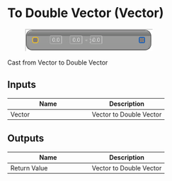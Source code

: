# To Double Vector (Vector)

<div align="left" data-full-width="false">

<figure><img src="../../../../.gitbook/assets/To_Double_Vector_(Vector).png" alt=""><figcaption></figcaption></figure>

</div>

Cast from Vector to Double Vector

## Inputs

<table><thead><tr><th width="170">Name</th><th>Description</th></tr></thead><tbody><tr><td>Vector</td><td>Vector to Double Vector</td></tr></tbody></table>

## Outputs

<table><thead><tr><th width="170">Name</th><th>Description</th></tr></thead><tbody><tr><td>Return Value</td><td>Vector to Double Vector</td></tr></tbody></table>
